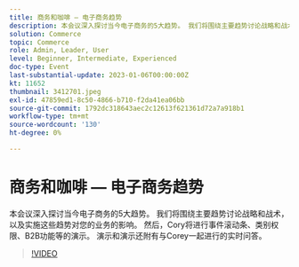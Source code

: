 ```yaml
---
title: 商务和咖啡 — 电子商务趋势
description: 本会议深入探讨当今电子商务的5大趋势。 我们将围绕主要趋势讨论战略和战术，以及实施这些趋势对您的业务的影响。 然后，Cory将进行事件滚动条、类别权限、B2B功能等的演示。 演示和演示还附有与Corey一起进行的实时问答。
solution: Commerce
topic: Commerce
role: Admin, Leader, User
level: Beginner, Intermediate, Experienced
doc-type: Event
last-substantial-update: 2023-01-06T00:00:00Z
kt: 11652
thumbnail: 3412701.jpeg
exl-id: 47859ed1-8c50-4866-b710-f2da41ea06bb
source-git-commit: 1792dc318643aec2c12613f621361d72a7a918b1
workflow-type: tm+mt
source-wordcount: '130'
ht-degree: 0%

---
```


# 商务和咖啡 — 电子商务趋势

本会议深入探讨当今电子商务的5大趋势。 我们将围绕主要趋势讨论战略和战术，以及实施这些趋势对您的业务的影响。 然后，Cory将进行事件滚动条、类别权限、B2B功能等的演示。 演示和演示还附有与Corey一起进行的实时问答。

>[!VIDEO](https://video.tv.adobe.com/v/3412701/?quality=12&learn=on)
